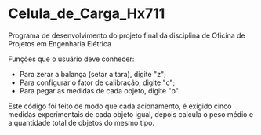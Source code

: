 # Celula_de_Carga_Hx711
Programa de desenvolvimento do projeto final da disciplina de Oficina de Projetos em Engenharia Elétrica

Funções que o usuário deve conhecer:
- Para zerar a balança (setar a tara), digite "z";
- Para configurar o fator de calibração, digite "c";
- Para pegar as medidas de cada objeto, digite "p".

Este código foi feito de modo que cada acionamento, é exigido cinco medidas experimentais de cada objeto igual,
depois calcula o peso médio e a quantidade total de objetos do mesmo tipo.
